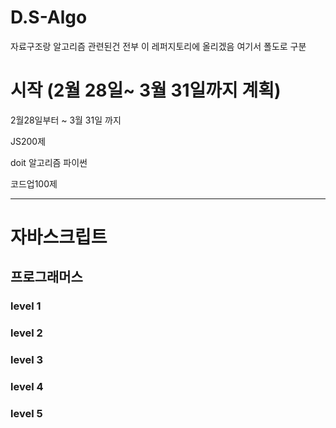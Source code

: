 # D.S-Algo
자료구조랑 알고리즘 관련된건 전부 이 레퍼지토리에 올리겠음 여기서 폴도로 구분





# 시작 (2월 28일~ 3월 31일까지 계획)

2월28일부터 ~ 3월 31일 까지

JS200제

doit 알고리즘 파이썬

코드업100제 

___








# 자바스크립트

## 프로그래머스

### level 1

### level 2

### level 3

### level 4

### level 5

